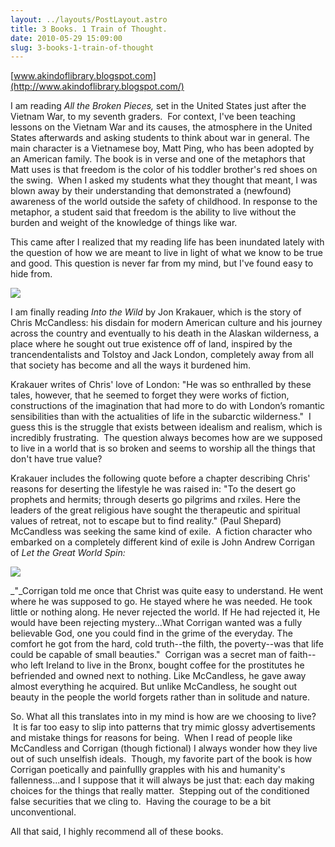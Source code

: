 ```yaml
---
layout: ../layouts/PostLayout.astro
title: 3 Books. 1 Train of Thought.
date: 2010-05-29 15:09:00
slug: 3-books-1-train-of-thought
---
```


[www.akindoflibrary.blogspot.com](http://www.akindoflibrary.blogspot.com/)  
  
I am reading _All the Broken Pieces,_ set in the United States just after the Vietnam War, to my seventh graders.  For context, I've been teaching lessons on the Vietnam War and its causes, the atmosphere in the United States afterwards and asking students to think about war in general. The main character is a Vietnamese boy, Matt Ping, who has been adopted by an American family. The book is in verse and one of the metaphors that Matt uses is that freedom is the color of his toddler brother's red shoes on the swing.  When I asked my students what they thought that meant, I was blown away by their understanding that demonstrated a (newfound) awareness of the world outside the safety of childhood. In response to the metaphor, a student said that freedom is the ability to live without the burden and weight of the knowledge of things like war.  
  
This came after I realized that my reading life has been inundated lately with the question of how we are meant to live in light of what we know to be true and good. This question is never far from my mind, but I've found easy to hide from.  
  

[![](http://captainawsome.files.wordpress.com/2009/01/into-the-wild.jpg)](http://captainawsome.files.wordpress.com/2009/01/into-the-wild.jpg)

  
I am finally reading _Into the Wild_ by Jon Krakauer, which is the story of Chris McCandless: his disdain for modern American culture and his journey across the country and eventually to his death in the Alaskan wilderness, a place where he sought out true existence off of land, inspired by the trancendentalists and Tolstoy and Jack London, completely away from all that society has become and all the ways it burdened him.  
  
Krakauer writes of Chris' love of London: "He was so enthralled by these tales, however, that he seemed to forget they were works of fiction, constructions of the imagination that had more to do with London’s romantic sensibilities than with the actualities of life in the subarctic wilderness."  I guess this is the struggle that exists between idealism and realism, which is incredibly frustrating.  The question always becomes how are we supposed to live in a world that is so broken and seems to worship all the things that don't have true value?  
  

Krakauer includes the following quote before a chapter describing Chris' reasons for deserting the lifestyle he was raised in: "To the desert go prophets and hermits; through deserts go pilgrims and rxiles. Here the leaders of the great religious have sought the therapeutic and spiritual values of retreat, not to escape but to find reality." (Paul Shepard) McCandless was seeking the same kind of exile.  A fiction character who embarked on a completely different kind of exile is John Andrew Corrigan of _Let the Great World Spin:_   
  

[![](http://brichtabooks.files.wordpress.com/2010/04/let-the-great-world.jpg)](http://brichtabooks.files.wordpress.com/2010/04/let-the-great-world.jpg)

  
_"_Corrigan told me once that Christ was quite easy to understand. He went where he was supposed to go. He stayed where he was needed. He took little or nothing along. He never rejected the world. If He had rejected it, He would have been rejecting mystery...What Corrigan wanted was a fully believable God, one you could find in the grime of the everyday. The comfort he got from the hard, cold truth--the filth, the poverty--was that life could be capable of small beauties."  Corrigan was a secret man of faith--who left Ireland to live in the Bronx, bought coffee for the prostitutes he befriended and owned next to nothing. Like McCandless, he gave away almost everything he acquired. But unlike McCandless, he sought out beauty in the people the world forgets rather than in solitude and nature.  
  
So. What all this translates into in my mind is how are we choosing to live?  It is far too easy to slip into patterns that try mimic glossy advertisements and mistake things for reasons for being.  When I read of people like McCandless and Corrigan (though fictional) I always wonder how they live out of such unselfish ideals.  Though, my favorite part of the book is how Corrigan poetically and painfullly grapples with his and humanity's fallenness...and I suppose that it will always be just that: each day making choices for the things that really matter.  Stepping out of the conditioned false securities that we cling to.  Having the courage to be a bit unconventional. 

  

All that said, I highly recommend all of these books.